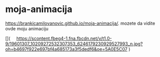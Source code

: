 # moja-animacija

 https://brankicamilovanovic.github.io/moja-animacija/.
mozete da vidite ovde moju animaciju


[](      https://scontent.fbeg4-1.fna.fbcdn.net/v/t1.0-9/19601307_10209272532307353_6246179230929527993_n.jpg?oh=b4697f922e697bf4a685173a3f5dedf6&oe=5A0E5C07 )
